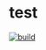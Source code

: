 # test

[![build](https://github.com/dmolokanov/test/workflows/CI/badge.svg)](https://github.com/dmolokanov/test/actions)
